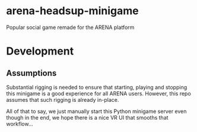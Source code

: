 # arena-headsup-minigame

Popular social game remade for the ARENA platform



# Development

## Assumptions

Substantial rigging is needed to ensure that starting, playing and stopping 
this minigame is a good experience for all ARENA users. However, this repo
assumes that such rigging is already in-place.

All of that to say, we just manually start this Python minigame server even
though in the end, we hope there is a nice VR UI that smooths that workflow...
